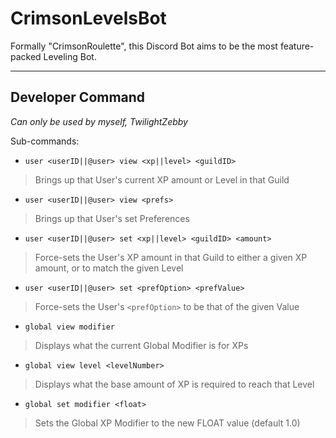 # CrimsonLevelsBot
Formally "CrimsonRoulette", this Discord Bot aims to be the most feature-packed Leveling Bot.

---

## Developer Command
*Can only be used by myself, TwilightZebby*

Sub-commands:

* `user <userID||@user> view <xp||level> <guildID>`
> Brings up that User's current XP amount or Level in that Guild

* `user <userID||@user> view <prefs>`
> Brings up that User's set Preferences

* `user <userID||@user> set <xp||level> <guildID> <amount>`
> Force-sets the User's XP amount in that Guild to either a given XP amount, or to match the given Level

* `user <userID||@user> set <prefOption> <prefValue>`
> Force-sets the User's `<prefOption>` to be that of the given Value

* `global view modifier`
> Displays what the current Global Modifier is for XPs

* `global view level <levelNumber>`
> Displays what the base amount of XP is required to reach that Level

* `global set modifier <float>`
> Sets the Global XP Modifier to the new FLOAT value (default 1.0)

